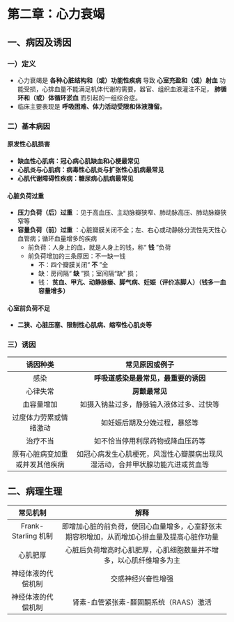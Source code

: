 # 第二章：心力衰竭

## 一、病因及诱因

### 一）定义

- 心力衰竭是 **各种心脏结构和（或）功能性疾病** 导致 **心室充盈和（或）射血** 功能受损，心排血量不能满足机体代谢的需要，器官、组织血液灌注不足， **肺循环和（或）体循环淤血** 而引起的一组综合症。
- 临床主要表现是 **呼吸困难、体力活动受限和体液潴留。**

### 二）基本病因

#### 原发性心肌损害

- **缺血性心肌病：冠心病心肌缺血和心梗最常见**
- **心肌炎与心肌病：病毒性心肌炎与扩张性心肌病最常见**
- **心肌代谢障碍性疾病：糖尿病心肌病最常见**

#### 心脏负荷过重

- **压力负荷（后）过重** ：见于高血压、主动脉瓣狭窄、肺动脉高压、肺动脉瓣狭窄等
- **容量负荷（前）过重** ：心脏瓣膜关闭不全；左、右心或动静脉分流性先天性心血管病；循环血量增多的疾病
  - 前负荷：人身上的血，就是人身上的钱，称“ **钱** ”负荷
  - 前负荷增加的三条原因：不一缺一钱
    - 不：四个瓣膜关闭“ **不** ”全
    - 缺：房间隔“ **缺** ”损；室间隔“缺" 损；
    - 钱： **贫血、甲亢、动静脉瘘、脚气病、妊娠（评价冻脚人）（钱多一血容量增多）**

#### 心室前负荷不足

-  **二狭、心脏压塞、限制性心肌病、缩窄性心肌炎等**


### 三）诱因

| 诱因种类 | 常见原因或例子 |
| :------: | :----------: |
| 感染 | **呼吸道感染是最常见，最重要的诱因** |
| 心律失常 | **房颤最常见** |
| 血容量增加 | 如摄入钠盐过多，静脉输入液体过多、过快等 |
| 过度体力劳累或情绪激动 | 如妊娠后期及分娩过程，暴怒等 |
| 治疗不当 | 如不恰当停用利尿药物或降血压药等 |
| 原有心脏病变加重或并发其他疾病 | 如冠心病发生心肌梗死，风湿性心瓣膜病出现风湿活动，合并甲状腺功能亢进或贫血等 |

## 二、病理生理

| 常见机制 | 解释 |
| :------: | :----------: |
| Frank-Starling 机制 | 即增加心脏的前负荷，使回心血量增多，心室舒张末期容积增加，从而增加心排血量及提高心脏作功量 |
| 心肌肥厚 | 心脏后负荷增高时心肌肥厚，心肌细胞数量并不增多，以心肌纤维增多为主 |
| 神经体液的代偿机制 | 交感神经兴奋性增强 |
| 神经体液的代偿机制 | 肾素-血管紧张素-醛固酮系统（RAAS）激活 |